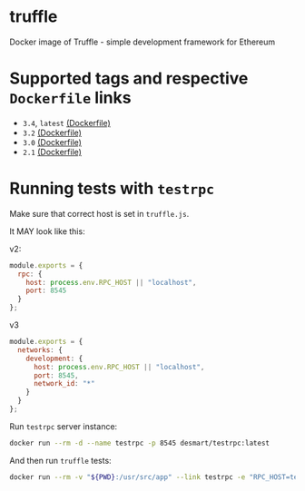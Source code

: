 # truffle
Docker image of Truffle - simple development framework for Ethereum

# Supported tags and respective `Dockerfile` links

* `3.4`, `latest` [(Dockerfile)](https://github.com/killcity/truffle/blob/master/3.4/Dockerfile)
* `3.2` [(Dockerfile)](https://github.com/killcity/truffle/blob/master/3.2/Dockerfile)
* `3.0` [(Dockerfile)](https://github.com/killcity/truffle/blob/master/3.0/Dockerfile)
* `2.1` [(Dockerfile)](https://github.com/killcity/truffle/blob/master/2.1/Dockerfile)

# Running tests with `testrpc`

Make sure that correct host is set in `truffle.js`.

It MAY look like this:

v2:

```js
module.exports = {
  rpc: {
    host: process.env.RPC_HOST || "localhost",
    port: 8545
  }
};
```

v3

```js
module.exports = {
  networks: {
    development: {
      host: process.env.RPC_HOST || "localhost",
      port: 8545,
      network_id: "*"
    }
  }
};
```

Run `testrpc` server instance:

```bash
docker run --rm -d --name testrpc -p 8545 desmart/testrpc:latest
```

And then run `truffle` tests:

```bash
docker run --rm -v "${PWD}:/usr/src/app" --link testrpc -e "RPC_HOST=testrpc" desmart/truffle:latest test
```
